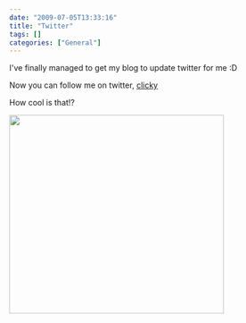 ```yaml
---
date: "2009-07-05T13:33:16"
title: "Twitter"
tags: []
categories: ["General"]
---
```


I've finally managed to get my blog to update twitter for me :D

Now you can follow me on twitter, [clicky][1]

How cool is that!?

[<img src="http://i9.photobucket.com/albums/a55/forquare/blog/Picture1-5.png" width="385" height="355" class="aligncenter" />][2]

  [1]: http://twitter.com/forquare
  [2]: http://i9.photobucket.com/albums/a55/forquare/blog/Picture1-5.png
